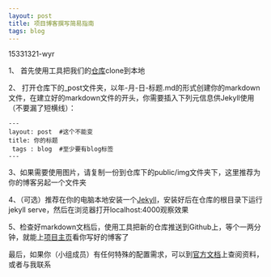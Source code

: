 ```yaml
---
layout: post
title: 项目博客撰写简易指南
tags: blog
---
```


15331321-wyr

1、 首先使用工具把我们的[仓库](https://github.com/ChickenDinner8/ChickenDinner8.github.io)clone到本地

2、 打开仓库下的_post文件夹，以年-月-日-标题.md的形式创建你的markdown文件，在建立好的markdown文件的开头，你需要插入下列元信息供Jekyll使用（不要漏了短横线）：
```
---
layout: post  #这个不能变
title: 你的标题
 tags : blog  #至少要有blog标签
---
```

3、如果需要使用图片，请复制一份到仓库下的public/img文件夹下，这里推荐为你的博客另起一个文件夹

4、（可选）推荐在你的电脑本地安装一个[Jekyll](https://jekyllrb.com/docs/installation/)，安装好后在仓库的根目录下运行jekyll serve，然后在浏览器打开localhost:4000观察效果

5、检查好markdown文档后，使用工具把新的仓库推送到Github上，等个一两分钟，就能上[项目主页](https://chickendinner8.github.io/)看你写好的博客了

最后，如果你（小组成员）有任何特殊的配置需求，可以到[官方文档](https://jekyllrb.com/docs/home/)上查阅资料，或者与我联系
